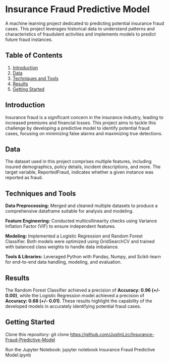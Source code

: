 # Insurance Fraud Predictive Model
A machine learning project dedicated to predicting potential insurance fraud cases. This project leverages historical data to understand patterns and characteristics of fraudulent activities and implements models to predict future fraud instances.

## Table of Contents
1. [Introduction](#introduction)
2. [Data](#data)
3. [Techniques and Tools](#technique)
4. [Results](#result)
5. [Getting Started](#gettingstart)

## Introduction <a name="introduction"></a>
Insurance fraud is a significant concern in the insurance industry, leading to increased premiums and financial losses. This project aims to tackle this challenge by developing a predictive model to identify potential fraud cases, focusing on minimizing false alarms and maximizing true detections.

## Data <a name="data"></a>
The dataset used in this project comprises multiple features, including insured demographics, policy details, incident descriptions, and more. The target variable, ReportedFraud, indicates whether a given instance was reported as fraud.

## Techniques and Tools <a name="technique"></a>
**Data Preprocessing:** Merged and cleaned multiple datasets to produce a comprehensive dataframe suitable for analysis and modeling.

**Feature Engineering:** Conducted multicollinearity checks using Variance Inflation Factor (VIF) to ensure independent features.

**Modeling:** Implemented a Logistic Regression and Random Forest Classifier. Both models were optimized using GridSearchCV and trained with balanced class weights to handle data imbalance.

**Tools & Libraries:** Leveraged Python with Pandas, Numpy, and Scikit-learn for end-to-end data handling, modeling, and evaluation.

## Results <a name="result"></a>
The Random Forest Classifier achieved a precision of **Accuracy: 0.96 (+/- 0.00)**, while the Logistic Regression model achieved a precision of **Accuracy: 0.68 (+/- 0.01)**. These results highlight the capability of the developed models in accurately identifying potential fraud cases.

## Getting Started <a name="gettingstart"></a>
Clone this repository: git clone https://github.com/JustinLzc/Insurance-Fraud-Predictive-Model

Run the Jupyter Notebook: jupyter notebook Insurance Fraud Predictive Model.ipynb

